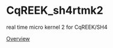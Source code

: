 # CqREEK_sh4rtmk2
real time micro kernel 2 for CqREEK/SH4

[Overview](https://spaceno123.github.io/aki-chi/www/7750/rtmk2.html)
